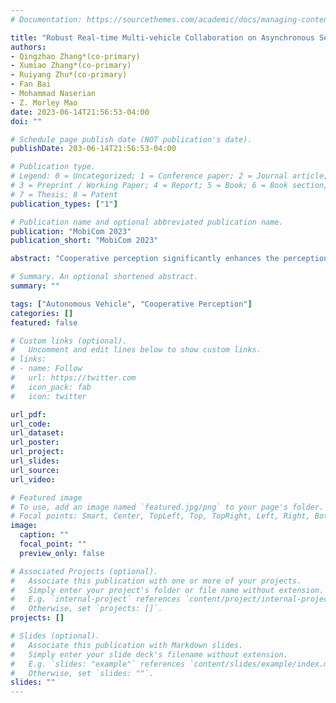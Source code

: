 ```yaml
---
# Documentation: https://sourcethemes.com/academic/docs/managing-content/

title: "Robust Real-time Multi-vehicle Collaboration on Asynchronous Sensors"
authors: 
- Qingzhao Zhang*(co-primary)
- Xumiao Zhang*(co-primary)
- Ruiyang Zhu*(co-primary)
- Fan Bai
- Mohammad Naserian
- Z. Morley Mao
date: 2023-06-14T21:56:53-04:00
doi: ""

# Schedule page publish date (NOT publication's date).
publishDate: 203-06-14T21:56:53-04:00

# Publication type.
# Legend: 0 = Uncategorized; 1 = Conference paper; 2 = Journal article;
# 3 = Preprint / Working Paper; 4 = Report; 5 = Book; 6 = Book section;
# 7 = Thesis; 8 = Patent
publication_types: ["1"]

# Publication name and optional abbreviated publication name.
publication: "MobiCom 2023"
publication_short: "MobiCom 2023"

abstract: "Cooperative perception significantly enhances the perception performance of connected autonomous vehicles. Instead of purely relying on local sensors with limited range, it enables multiple vehicles and roadside infrastructures to share sensor data to perceive the environment collaboratively. Through our study, we realize that the performance of cooperative perception systems is limited in real-world deployment due to (1) out-of-sync sensor data during data fusion and (2) inaccurate localization of occluded areas. To address these challenges, we develop RAO, an innovative, effective, and lightweight cooperative perception system that merges asynchronous sensor data from different vehicles through our novel designs of motion-compensated occupancy flow prediction and on-demand data sharing, improving both the accuracy and coverage of the perception system. Our extensive evaluation, including real-world and emulation-based experiments, demonstrates that RAO outperforms state-of-the-art solutions by more than 34% in perception coverage and by up to 14% in perception accuracy, especially when asynchronous sensor data is present. RAO consistently performs well across a wide variety of map topologies and driving scenarios. RAO incurs negligible additional latency (8.5ms) and low data transmission overhead (10.9 KB per frame), making cooperative perception feasible."

# Summary. An optional shortened abstract.
summary: ""

tags: ["Autonomous Vehicle", "Cooperative Perception"]
categories: []
featured: false

# Custom links (optional).
#   Uncomment and edit lines below to show custom links.
# links:
# - name: Follow
#   url: https://twitter.com
#   icon_pack: fab
#   icon: twitter

url_pdf: 
url_code: 
url_dataset: 
url_poster:
url_project:
url_slides:
url_source:
url_video: 

# Featured image
# To use, add an image named `featured.jpg/png` to your page's folder. 
# Focal points: Smart, Center, TopLeft, Top, TopRight, Left, Right, BottomLeft, Bottom, BottomRight.
image:
  caption: ""
  focal_point: ""
  preview_only: false

# Associated Projects (optional).
#   Associate this publication with one or more of your projects.
#   Simply enter your project's folder or file name without extension.
#   E.g. `internal-project` references `content/project/internal-project/index.md`.
#   Otherwise, set `projects: []`.
projects: []

# Slides (optional).
#   Associate this publication with Markdown slides.
#   Simply enter your slide deck's filename without extension.
#   E.g. `slides: "example"` references `content/slides/example/index.md`.
#   Otherwise, set `slides: ""`.
slides: ""
---
```

